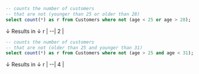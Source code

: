 ```sql
-- counts the number of customers 
-- that are not (younger than 25 or older than 28)
select count(*) as r from Customers where not (age < 25 or age > 28);
```
↓ Results in ↓
r |
--|
2 |

```sql
-- counts the number of customers 
-- that are not (older than 25 and younger than 31)
select count(*) as r from Customers where not (age > 25 and age < 31);
```
↓ Results in ↓
r |
--|
4 |